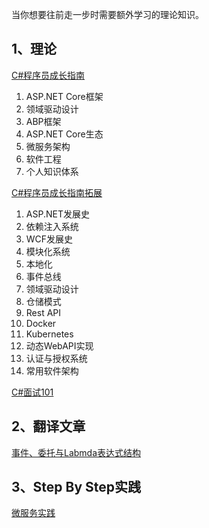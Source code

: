 当你想要往前走一步时需要额外学习的理论知识。

## 1、理论

[C#程序员成长指南](C#程序员成长指南.md)

1. ASP.NET Core框架
2. 领域驱动设计
3. ABP框架
4. ASP.NET Core生态
5. 微服务架构
6. 软件工程
7. 个人知识体系

[C#程序员成长指南拓展](C#程序员成长指南拓展.md)

1. ASP.NET发展史
2. 依赖注入系统
3. WCF发展史
4. 模块化系统
5. 本地化
6. 事件总线
7. 领域驱动设计
8. 仓储模式
9. Rest API
10. Docker
11. Kubernetes
12. 动态WebAPI实现
13. 认证与授权系统
14. 常用软件架构

[C#面试101](C#面试101.md)

## 2、翻译文章

[事件、委托与Labmda表达式结构](TranslationArticle\事件、委托与Labmda表达式结构.md)



## 3、Step By Step实践

[微服务实践](ToolStep\MicroServiceBasic\MicroCode)
